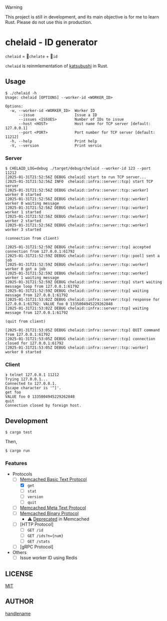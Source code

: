 > [!WARNING]
> This project is still in development, and its main objective is for me to learn Rust.
> Please do not use this in production.

# chelaid - ID generator

`chelaid` = 🦀`chelate` + 🪪`id`

`chelaid` is reinmlementation of [katsubushi](https://github.com/kayac/go-katsubushi) in Rust.

## Usage

```console
$ ./chelaid -h
Usage: chelaid [OPTIONS] --worker-id <WORKER_ID>

Options:
  -w, --worker-id <WORKER_ID>  Worker ID
      --issue                  Issue a ID
      --issues <ISSUES>        Number of IDs to issue
      --host <HOST>            Host name for TCP server [default: 127.0.0.1]
      --port <PORT>            Port number for TCP server [default: 11212]
  -h, --help                   Print help
  -V, --version                Print versio
```

### Server

```console
$ CHELAID_LOG=debug ./target/debug/chelaid --worker-id 123 --port 11212
[2025-01-31T21:52:56Z DEBUG chelaid] start to run TCP server...
[2025-01-31T21:52:56Z INFO  chelaid::infra::server::tcp] start TCP server
[2025-01-31T21:52:56Z DEBUG chelaid::infra::server::tcp::worker] worker 0 started
[2025-01-31T21:52:56Z DEBUG chelaid::infra::server::tcp::worker] worker 0 waiting message
[2025-01-31T21:52:56Z DEBUG chelaid::infra::server::tcp::worker] worker 1 started
[2025-01-31T21:52:56Z DEBUG chelaid::infra::server::tcp::worker] worker 2 started
[2025-01-31T21:52:56Z DEBUG chelaid::infra::server::tcp::worker] worker 3 started

(connection from client)

[2025-01-31T21:52:59Z DEBUG chelaid::infra::server::tcp] accepted connection from 127.0.0.1:61792
[2025-01-31T21:52:59Z DEBUG chelaid::infra::server::tcp::pool] sent a job
[2025-01-31T21:52:59Z DEBUG chelaid::infra::server::tcp::worker] worker 0 got a job
[2025-01-31T21:52:59Z DEBUG chelaid::infra::server::tcp::worker] worker 1 waiting message
[2025-01-31T21:52:59Z DEBUG chelaid::infra::server::tcp] start waiting message loop from 127.0.0.1:61792
[2025-01-31T21:52:59Z DEBUG chelaid::infra::server::tcp] waiting message from 127.0.0.1:61792
[2025-01-31T21:53:02Z DEBUG chelaid::infra::server::tcp] response for 127.0.0.1:61792: VALUE foo 0 1335004945229262848
[2025-01-31T21:53:02Z DEBUG chelaid::infra::server::tcp] waiting message from 127.0.0.1:61792

(quit from client)

[2025-01-31T21:53:05Z DEBUG chelaid::infra::server::tcp] QUIT command from 127.0.0.1:61792
[2025-01-31T21:53:05Z DEBUG chelaid::infra::server::tcp] connection closed for 127.0.0.1:61792
[2025-01-31T21:53:05Z DEBUG chelaid::infra::server::tcp::worker] worker 0 started
```

### Client

```console
❯ telnet 127.0.0.1 11212
Trying 127.0.0.1...
Connected to 127.0.0.1.
Escape character is '^]'.
get foo
VALUE foo 0 1335004945229262848
quit
Connection closed by foreign host.
```

## Development

```console
$ cargo test
```

Then,

```console
$ cargo run
```

### Features

- Protocols
    - [ ] [Memcached Basic Text Protocol](https://docs.memcached.org/protocols/basic/)
        - [x] `get`
        - [ ] `stat`
        - [ ] `version`
        - [ ] `quit`
    - [ ] [Memcached Meta Text Protocol](https://docs.memcached.org/protocols/meta/)
    - [ ] [Memcached Binary Protocol](https://docs.memcached.org/protocols/binary/)
        - ⚠️ [Deprecated](https://docs.memcached.org/protocols/#why-is-the-binary-protocol-deprecated) in Memcached
    - [ ] [HTTP Protocol]
        - [ ] `GET /id`
        - [ ] `GET /ids?n={num}`
        - [ ] `GET /stats`
    - [ ] [gRPC Protocol]
- Others
    - [ ] Issue worker ID using Redis

## LICENSE

[MIT](./LICENSE)

## AUTHOR

[handlename](https://github.com/handlename)
